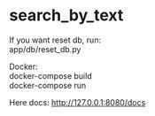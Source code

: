 # search_by_text 
If you want reset db, run:  
app/db/reset_db.py 

Docker:  
docker-compose build  
docker-compose run  
 
Here docs: 
http://127.0.0.1:8080/docs 